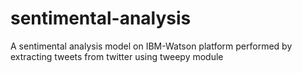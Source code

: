 # sentimental-analysis
A sentimental analysis model on IBM-Watson platform performed by extracting tweets from twitter using tweepy module 
